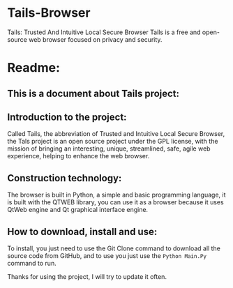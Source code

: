 # Tails-Browser
Tails: Trusted And Intuitive Local Secure Browser Tails is a free and open-source web browser focused on privacy and security.

# Readme:
## This is a document about Tails project:
## Introduction to the project:
Called Tails, the abbreviation of Trusted and Intuitive Local Secure Browser, the Tals project is an open source project under the GPL license, with the mission of bringing an interesting, unique, streamlined, safe, agile web experience, helping to enhance the web browser.
## Construction technology:
The browser is built in Python, a simple and basic programming language, it is built with the QTWEB library, you can use it as a browser because it uses QtWeb engine and Qt graphical interface engine.
## How to download, install and use:
To install, you just need to use the Git Clone command to download all the source code from GitHub, and to use you just use the ```Python Main.Py``` command to run.

Thanks for using the project, I will try to update it often.
